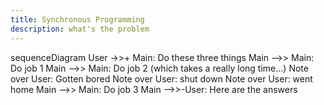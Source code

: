 ```yaml
---
title: Synchronous Programming
description: what's the problem
---
```


<div class="mermaid">
sequenceDiagram
    User ->>+ Main: Do these three things
    Main -->> Main: Do job 1
    Main -->> Main: Do job 2 (which takes a really long time...)
    Note over User: Gotten bored
    Note over User: shut down 
    Note over User: went home
    Main -->> Main: Do job 3
    Main -->>-User: Here are the answers
</div>